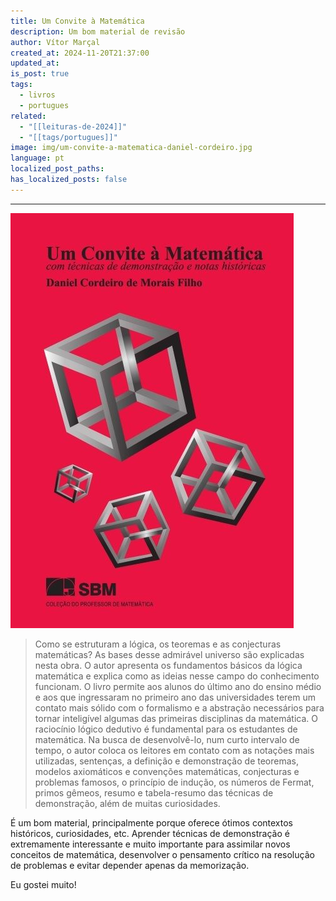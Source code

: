 ```yaml
---
title: Um Convite à Matemática
description: Um bom material de revisão
author: Vítor Marçal
created_at: 2024-11-20T21:37:00
updated_at: 
is_post: true
tags:
  - livros
  - portugues
related:
  - "[[leituras-de-2024]]"
  - "[[tags/portugues]]"
image: img/um-convite-a-matematica-daniel-cordeiro.jpg
language: pt
localized_post_paths: 
has_localized_posts: false
---
```

----

![um-convite-a-matematica-daniel-cordeiro](img/um-convite-a-matematica-daniel-cordeiro.jpg)

> Como se estruturam a lógica, os teoremas e as conjecturas matemáticas? As bases desse admirável universo são explicadas nesta obra. O autor apresenta os fundamentos básicos da lógica matemática e explica como as ideias nesse campo do conhecimento funcionam. O livro permite aos alunos do último ano do ensino médio e aos que ingressaram no primeiro ano das universidades terem um contato mais sólido com o formalismo e a abstração necessários para tornar inteligível algumas das primeiras disciplinas da matemática.
> O raciocínio lógico dedutivo é fundamental para os estudantes de matemática. Na busca de desenvolvê-lo, num curto intervalo de tempo, o autor coloca os leitores em contato com as notações mais utilizadas, sentenças, a definição e demonstração de teoremas, modelos axiomáticos e convenções matemáticas, conjecturas e problemas famosos, o princípio de indução, os números de Fermat, primos gêmeos, resumo e tabela-resumo das técnicas de demonstração, além de muitas curiosidades.

É um bom material, principalmente porque oferece ótimos contextos históricos, curiosidades, etc. Aprender técnicas de demonstração é extremamente interessante e muito importante para assimilar novos conceitos de matemática, desenvolver o pensamento crítico na resolução de problemas e evitar depender apenas da memorização.

Eu gostei muito!